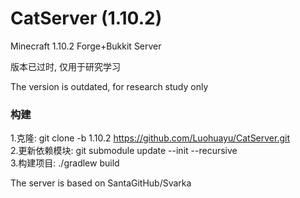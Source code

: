 # CatServer (1.10.2)
Minecraft 1.10.2 Forge+Bukkit Server

版本已过时, 仅用于研究学习

The version is outdated, for research study only

### 构建
1.克隆: git clone -b 1.10.2 https://github.com/Luohuayu/CatServer.git<br>
2.更新依赖模块: git submodule update --init --recursive<br>
3.构建项目: ./gradlew build<br>

The server is based on SantaGitHub/Svarka
